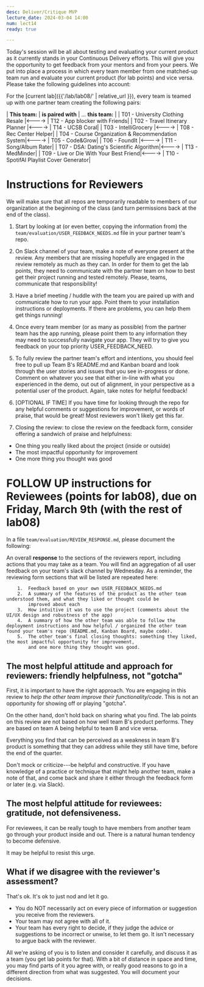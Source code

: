 ```yaml
---
desc: Deliver/Critique MVP
lecture_date: 2024-03-04 14:00
num: lect14
ready: true

---
```


<div style="display:none">
https://ucsb-cs148.github.io/w24/lect/lect14/
</div>

Today's session will be all about testing and evaluating your current product as it currently stands in your Continuous Delivery efforts. This will give you the opportunity to get feedback from your mentors and from your peers. We put into place a process in which every team member from one matched-up team run and evaluate your current product (for lab points) and vice versa. Please take the following guidelines into account: 

For the [current lab]({{'/lab/lab08/' | relative_url }}), every team is teamed up with one partner team creating the following pairs: 

| **This team:**   | **is paired with** | ... **this team:** |
| T01 - University Clothing Resale |<----> | T12 - App blocker with Friends| 
| T02 - Travel Itinerary Planner |<----> | T14 - UCSB Coral| 
| T03 - IntelliGrocery |<----> | T08 - Rec Center Helper| 
| T04 - Course Organization & Recommendation System|<----> | T05 - Code&Grow| 
| T06 - FoundIt |<----> | T11 - Song/Album Rater| 
| T07 - DSA: Dating's Scientific Algorithm|<----> | T13 - MedMinder| 
| T09 - Live or Die With Your Best Friend|<----> | T10 - SpotifAI Playlist Cover Generator| 

# Instructions for Reviewers

We will make sure that all repos are temporarily readable to members of our organization at the beginning of the class (and turn permissions back at the end of the class). 

1. Start by looking at (or even better, copying the information from) the `team/evaluation/USER_FEEDBACK_NEEDS.md` file in your partner team's repo. 

2.  On Slack channel of your team, make a note of everyone present at the review.  Any members that are missing hopefully are engaged in the review remotely as much as they can. In order for them to get the lab points, they need to communicate with the partner team on how to best get their project running and tested remotely. Please, teams, communicate that responsibility! 
    
3.  Have a brief meeting / huddle with the team you are paired up with and communicate how to run your app. Point them to your installation instructions or deployments. If there are problems, you can help them get things running! 

4.  Once every team member (or as many as possible) from the partner team has the app running, please point them to any information they may need to successfully navigate your app. They will try to give you feedback on your top priority USER_FEEDBACK_NEED. 
     
5.  To fully review the partner team's effort and intentions, you should feel free to pull up Team B's README.md and Kanban board and look through the user stories and issues that you see in-progress or done. Comment on whatever you see that either in-line with what you experienced in the demo, out out of alignment, in your perspective as a potential user of the product.  Again, take notes for helpful feedback! 
    
6.  [OPTIONAL IF TIME] If you have time for looking through the repo for any helpful comments or suggestions for improvement, or words of praise, that would be great!  Most reviewers won't likely get this far.    
    
7.  Closing the review: to close the review on the feedback form, consider offering a sandwich of praise and helpfulness:
   * One thing you really liked about the project (inside or outside)
   * The most impactful opportunity for improvement
   * One more thing you thought was good


# FOLLOW UP instructions for Reviewees (**points for lab08**), due on Friday, March 9th (with the rest of lab08)

In a file `team/evaluation/REVIEW_RESPONSE.md`, please document the following:  

An overall **response** to the sections of the reviewers report, including actions that you may take as a team.
       You will find an aggregation of all user feedback on your team's slack channel by Wednesday. 
       As a reminder, the reviewing form sections that will be listed are repeated here: 
       
        1.  Feedback based on your own USER_FEEDBACK_NEEDS.md
        2.  A summary of the features of the product as the other team understood them, and what they liked or thought could be
            improved about each
        3.  How intuitive it was to use the project (comments about the UI/UX design and robustness of the app)
        4.  A summary of how the other team was able to follow the deployment instructions and how helpful / organized the other team found your team's repo (README.md, Kanban Board, maybe code).
        5.  The other team's final closing thoughts: something they liked, the most impactful opportunity for improvement,
            and one more thing they thought was good.



##  The most helpful attitude and approach for reviewers: friendly helpfulness, not "gotcha"

First, it is important to have the right approach.  You are engaging in this review to *help the other team improve their functionality/code*.  This is not an opportunity for showing off or playing "gotcha".  

On the other hand, don't hold back on sharing what you find.  The lab points on this review are not based on how well team B's product performs. They are based on team A being helpful to team B and vice versa.     

Everything you find that can be perceived as a weakness in team B's product is something that they can address while they still have time, before the end of the quarter.

Don't mock or criticize---be helpful and constructive.   If you have knowledge of a practice or technique that might help another team, make a note of that, and come back and share it either through the feedback form or later (e.g. via Slack).

## The most helpful attitude for reviewees: gratitude, not defensiveness.

For reviewees, it can be really tough to have members from another team go through your product inside and out.  There is a natural human tendency to become defensive.

It may be helpful to resist this urge.

## What if we disagree with the reviewer's assessment?

That's ok.  It's ok to just nod and let it go.

* You do NOT necessarily act on every piece of information or suggestion you receive from the reviewers.  
* Your team may not agree with all of it.  
* Your team has every right to decide, if they judge the advice or suggestions to be incorrect or unwise, to let them go.  It isn't necessary to argue back with the reviewer. 

All we're asking of you is to listen and consider it carefully, and discuss it as a team (you get lab points for that).  With a bit of distance in space and time, you may find parts of it you agree with, or really good reasons to go in a different direction from what was suggested. You will document your decisions. 